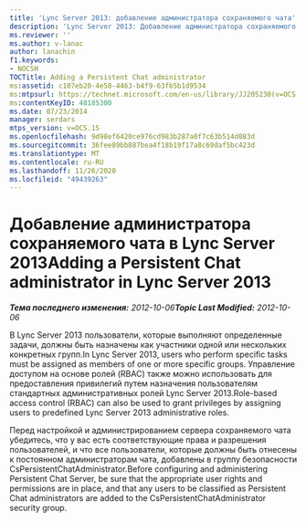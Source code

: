 ```yaml
---
title: 'Lync Server 2013: добавление администратора сохраняемого чата'
description: 'Lync Server 2013: Добавление администратора сохраняемого чата.'
ms.reviewer: ''
ms.author: v-lanac
author: lanachin
f1.keywords:
- NOCSH
TOCTitle: Adding a Persistent Chat administrator
ms:assetid: c107eb20-4e58-4463-b4f9-63fb5b1d9534
ms:mtpsurl: https://technet.microsoft.com/en-us/library/JJ205230(v=OCS.15)
ms:contentKeyID: 48185300
ms.date: 07/23/2014
manager: serdars
mtps_version: v=OCS.15
ms.openlocfilehash: 9d98ef6420ce976cd983b287a0f7c63b514d083d
ms.sourcegitcommit: 36fee89bb887bea4f18b19f17a8c69daf5bc423d
ms.translationtype: MT
ms.contentlocale: ru-RU
ms.lasthandoff: 11/26/2020
ms.locfileid: "49439263"
---
```

# <a name="adding-a-persistent-chat-administrator-in-lync-server-2013"></a><span data-ttu-id="52f2f-103">Добавление администратора сохраняемого чата в Lync Server 2013</span><span class="sxs-lookup"><span data-stu-id="52f2f-103">Adding a Persistent Chat administrator in Lync Server 2013</span></span>

<div data-xmlns="http://www.w3.org/1999/xhtml">

<div class="topic" data-xmlns="http://www.w3.org/1999/xhtml" data-msxsl="urn:schemas-microsoft-com:xslt" data-cs="https://msdn.microsoft.com/">

<div data-asp="https://msdn2.microsoft.com/asp">



</div>

<div id="mainSection">

<div id="mainBody"><span data-ttu-id="52f2f-104">

<span> </span></span><span class="sxs-lookup"><span data-stu-id="52f2f-104">

<span> </span></span></span>

<span data-ttu-id="52f2f-105">_**Тема последнего изменения:** 2012-10-06_</span><span class="sxs-lookup"><span data-stu-id="52f2f-105">_**Topic Last Modified:** 2012-10-06_</span></span>

<span data-ttu-id="52f2f-106">В Lync Server 2013 пользователи, которые выполняют определенные задачи, должны быть назначены как участники одной или нескольких конкретных групп.</span><span class="sxs-lookup"><span data-stu-id="52f2f-106">In Lync Server 2013, users who perform specific tasks must be assigned as members of one or more specific groups.</span></span> <span data-ttu-id="52f2f-107">Управление доступом на основе ролей (RBAC) также можно использовать для предоставления привилегий путем назначения пользователям стандартных административных ролей Lync Server 2013.</span><span class="sxs-lookup"><span data-stu-id="52f2f-107">Role-based access control (RBAC) can also be used to grant privileges by assigning users to predefined Lync Server 2013 administrative roles.</span></span>

<span data-ttu-id="52f2f-108">Перед настройкой и администрированием сервера сохраняемого чата убедитесь, что у вас есть соответствующие права и разрешения пользователей, и что все пользователи, которые должны быть отнесены к постоянном администраторам чата, добавлены в группу безопасности CsPersistentChatAdministrator.</span><span class="sxs-lookup"><span data-stu-id="52f2f-108">Before configuring and administering Persistent Chat Server, be sure that the appropriate user rights and permissions are in place, and that any users to be classified as Persistent Chat administrators are added to the CsPersistentChatAdministrator security group.</span></span>

<span data-ttu-id="52f2f-109"></div>

<span> </span>

</div>

</div>

</span><span class="sxs-lookup"><span data-stu-id="52f2f-109"></div>

<span> </span>

</div>

</div>

</span></span></div>

